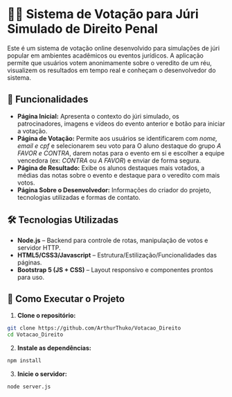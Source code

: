 
# 🧑‍⚖️ Sistema de Votação para Júri Simulado de Direito Penal

Este é um sistema de votação online desenvolvido para simulações de júri popular em ambientes acadêmicos ou eventos jurídicos. A aplicação permite que usuários votem anonimamente sobre o veredito de um réu, visualizem os resultados em tempo real e conheçam o desenvolvedor do sistema.

## 🚀 Funcionalidades

- **Página Inicial:** Apresenta o contexto do júri simulado, os patrocinadores, imagens e vídeos do evento anterior e botão para iniciar a votação.
- **Página de Votação:** Permite aos usuários se identificarem com *nome, email e cpf* e selecionarem seu voto para O aluno destaque do grupo *A FAVOR e CONTRA*, darem notas para o evento em si e escolher a equipe vencedora (ex: *CONTRA* ou *A FAVOR*) e enviar de forma segura.
- **Página de Resultado:** Exibe os alunos destaques mais votados, a médias das notas sobre o evento e destaque para o veredito com mais votos.
- **Página Sobre o Desenvolvedor:** Informações do criador do projeto, tecnologias utilizadas e formas de contato.

## 🛠️ Tecnologias Utilizadas

- **Node.js** – Backend para controle de rotas, manipulação de votos e servidor HTTP.
- **HTML5/CSS3/Javascript** – Estrutura/Estilização/Funcionalidades das páginas.
- **Bootstrap 5 (JS + CSS)** – Layout responsivo e componentes prontos para uso.

## 📌 Como Executar o Projeto

1. **Clone o repositório:**

```bash
git clone https://github.com/ArthurThuko/Votacao_Direito
cd Votacao_Direito
```

2. **Instale as dependências:**

```bash
npm install
```

3. **Inicie o servidor:**

```bash
node server.js
```